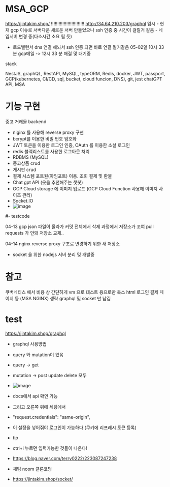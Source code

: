 # MSA_GCP
https://jintakim.shop/
!!!!!!!!!!!!!!!!!!!!!!!!!!
http://34.64.210.203/graphql
임시 - 현재 gcp 이슈로 서버다운 새로운 서버 만들었으나 ssh 인증 중 시간이 걸릴거 같음 - 네임서버 변경 중(다소시간 소요 될 듯)
- 로드벨런서 dns 연결 해놔서 ssh 인증 되면 바로 연결 될거같음 
05-02일 10시 33분 gcp메일 -> 12시 33 분 해결 및 대기중

stack

NestJS, graphQL, RestAPI, MySQL, typeORM, Redis, docker, JWT, passport, GCP(kubernetes, CI/CD, sql, bucket, cloud funcion, DNS), git, jest
chatGPT API, MSA

# 기능 구현
중고 거래몰 backend
- niginx 를 사용해 reverse proxy 구현
- bcrypt를 이용한 비밀 번호 암호화
- JWT 토큰을 이용한 로그인 인증, OAuth 를 이용한 소셜 로그인
- redis 블랙리스트를 사용한 로그아웃 처리 
- RDBMS (MySQL)
- 중고상품 crud
- 게시판 crud
- 결제 시스템 포트원(아임포트) 이용. 조회 결제 및 환불 
- Chat gpt API (옷을 추천해주는 챗봇)  
- GCP Cloud storage 에 이미지 업로드 (GCP Cloud Function 사용해 이미지 사이즈 관리)
- Socket.IO 
- ![image](https://user-images.githubusercontent.com/76115198/235073422-4a0fbeda-f045-43bc-b1aa-db92f3db56e5.png)

#- testcode

04-13
gcp json 파일이 올라가 커밋 전체에서 삭제 과정에서 저장소가 꼬여 pull requests 가 안돼 저장소 교체.. 

04-14
nginx reverse proxy 구조로 변경하기 위한 새 저장소
- socket 을 위한 nodejs 서버 분리 및 개발중 

# 참고 
쿠버네티스 에서 비용 상 간단하게 vm 으로 테스트 용으로만 축소
html 로그인 결제 페이지 등 (MSA NGINX) 생략 graphql 및 socket 만 남김

# test
https://jintakim.shop/graphql
- graphql 사용방법
- query 와 mutation이 있음
- query -> get
- mutation -> post update delete 모두
- ![image](https://user-images.githubusercontent.com/76115198/234874445-e957164c-6532-45d3-8220-de530175915c.png)
- docs에서 api 확인 가능



- 그리고 오른쪽 위에 세팅에서
- "request.credentials": "same-origin",
- 이 설정을 넣어줘야 로그인이 가능하다 (쿠키에 리프레시 토큰 등록)


- tip
- ctrl+i 누르면 입력가능한 것들이 나온다!
- https://blog.naver.com/terry0222/223087247238

- 채팅 noom 클론코딩
- https://jintakim.shop/socket/
